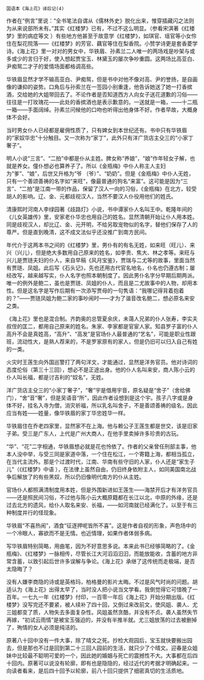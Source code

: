     国语本《海上花》译后记(4) 

   作者在“例言”里说：“全书笔法自谓从《儒林外史》脱化出来，惟穿插藏闪之法则为从来说部所未有。”其实《红楼梦》已有，不过不这么明显。（参看宋淇著《红楼梦》里的病症等文 ）有些地方他甚至于故意学《红楼梦》，如琪官、瑶官等小女伶住在梨花院落——《红楼梦》的芳官、藕官等住在梨香院。小赞学诗更是套香菱学诗。《海上花》里一对对的男女中，华铁眉、孙素兰二人唯一的两场戏是吵架与或多或少的言归于好，使入想起贾宝玉、林黛玉的屡次争吵重圆。这两场比高亚白、尹痴鸳二才子的爱情场面都格调高些。

   华铁眉显然才学不输高亚白、尹痴鸳，但是书中对他不像对高、尹的誉扬，是自画像的谦抑的姿势。口角后与孙索兰在一签园小别重逢，他告诉她送了她一打香摈酒，交给她的大姐带回去了。不论作者是否知道西方人向女子送花道歉的习俗——往往是一打玫瑰花——此处的香摈酒也是表示歉意的。一送就是一箱，——十二瓶一箱——手面阔绰。孙素兰问候他的口吻也听得出他身体不好。作者早故，大概身体不会好。

   当时男女仆人已经都是雇佣性质了，只有婢女到本世纪还有。书中只有华铁眉的“家奴华忠”十分触目。又一次称为“家丁”，此外只有洋广货店主殳三的“小家丁奢子”。

   明人小说“三言”、“二拍”中都是仆从主姓。脾女称“养娘”，“娘”作年轻女子解，也就是养女。僮仆想必也算养子了。所以《金瓶梅》中仆人称主人主妇为“爹”、“娘”，后世又升格为“爷 （爷）”、“奶奶”。但是《金瓶梅》中仆人无姓，只有一个善颂善祷的名字如“来旺”，像最普通的狗名“来富”。这可能是因为“三言”、“二拍”是江南一带的作品，保留了汉人一向的习俗，《金瓶梅》在北方，较受胡人的影响。辽、金、元都歧视汉人，当然不要汉人仆役用他们的姓氏。

   清康熙时河南人李绿园著《歧路灯》小说，书中谭家仆人名叫王中。乾隆年间的《儿女英雄传》里，安家老仆华忠也用自己的姓名。显然清朝开始让仆人用本姓。同是歧视汉人，却比辽、金、元开明，不给另取宠物似的名字，替他们保存了人的尊严。但是直到晚清，这不成文法似乎还没推广到南方民间。

   年代介于这两本书之间的《红楼梦》里，男仆有的有名无姓，如来旺（旺儿）、来兴（兴儿），但是绝大多数用自己原来的姓名，如李贵、焦大、林之孝等。来旺与兴儿是贾琏夫妇的仆人，来自早稿《风月宝鉴》，贾瑞与二尤等的故事，里面当然有贾琏、凤姐。此后写《石头记》，先也还用古代官名地名，仆名也仍遵古制；屡经改写，越来越写实，仆人名字也照本朝制度了。因此男仆名字分早期后期两派。唯一的例外是鲍二，虽也是贾琏、凤姐的仆人，而且是二尤故事中的人物，却用本性。但是这名字是写作后期有一次添写贾母的一句隽语：“我哪记得背着抱着的？”——贾琏凤姐为鲍二家的事吵闹时——才为了谐音改名鲍二，想必原名来安之类。

   《海上花》里也是混合制。齐韵奥的总管夏余庆，未蔼人兄弟的仆人张寿，李实夫叔侄的匡二，都用自己原来的姓名。朱家、李家都是官宦人家。知县罗子富的仆人高升不会是真姓高，“高升”、“高发”是官场仆人最普通的“艺名”，可能是职业性跟班，流动性大，是熟人荐来的，不是罗家原有的家人，但是仍旧可以归入自己有姓的一类。

   火灾时王莲生向外国巡警打了两句洋文，才能通过，显然是洋务官员。他对诗词的态度伦俗（第三十三回），想必不是正途出身。他的仆人名叫来安，商人陈小云的仆人叫长福，都是讨吉利的“奴名”，无姓。

   洋广货店主殳三的“小家丁奢子”，“奢”宇是借用宇音，原名疑是“舍子”（舍给佛门），“舍”音“奢”，但是吴语音“所”，因此作者设想到是这个宇。孩子八字或是身体不好，挂名入寺为僧，消灾祈福，所以乳名叫舍子，不是善颂善祷的级名，因此应当有姓——姓量，像华铁眉的家丁华忠姓华一样。

   华铁眉住在乔老四家里，显然家不在上海。他与赖公子王莲生都是世交，该是旧家子弟。受三是广东人，上代是广州大商人，在他手里卖掉许多珍贵的古玩。

   “华”、“花”二字相通，华铁眉想必就是花也怜依了。作者的父亲曾任刑部主事，他本人没中举，与受三同是家道中落，一个住在松江，一个寄籍上海，都相当孤立，在当代主流外。那是个过渡时代，江南、华南有些守旧的人家，仆人还是“家生子儿”（《红楼梦》中语 ），在法律上虽然自由，仍旧终身依附主人，如同美国南北战争后解放了的有些黑奴，所以仍旧像明代南方的仆从主姓。

   官场仆人都照满清制度用本姓，但是外围新进如王莲生——海禁开后才有洋务官员——还是照民间习俗，不过他与陈小云大概原籍都在长江以北，中原的外缘，还是过去北方的遗风，给仆人取名来安、长福，——如河南就已经满化了。以至于有三种制度并行的怪现象。

   华铁眉“不喜热闹”，酒食“征逐押呢皆所不喜”。这是作者自视的形象，声色场中的一个冷眼人，寡欲而不是无情。也近情理，如果作者体弱多病。

   写华铁眉特别简略，用曲笔，因为不好意思多说。本来此书已经够简略的了。《金瓶梅》、《红楼梦》一脉相传，尽管长江大河滔滔汩汩，而能放能收，含蓄的地方非常含蓄，以致引起后世许多误解与争论。《海上花》承继了这传统而走极端，是否太隐晦了？

   没有人嫌李商隐的诗或是英格玛，柏格曼的影片太晦。不过是风气时尚的问题。胡适认为《海上花》出得太早了，当时没人把小说当文学看。我倒觉得它可惜晚了一百年。一七九一年《红楼梦》付印，一百零一年后《海上花》开始分期出版。《红楼梦》没写完还不要紧，被人续补了四十回，又倒过来改前文，使风姐、袭人、尤三姐都变了质，人物失去多面复杂性。风姐虽然贪酷，并没有不贞。袭人虽然失节再嫁，“初试云雨情”是被宝玉强迫的，并没有半推半就。尤三姐放荡的过去被删掉了，殉情的女人必须是纯洁的。

   原著八十回中没有一件大事，除了晴文之死。抄检大观园后，宝玉就快要搬出园去，但是那也不过是回到第二十三回人园前的生活，就只少了个晴文。迎春是众姐妹中比较最不聪明可爱的一个，因此她的婚姻与死亡的震撼性不大。大事都在后四十回内。原著可以说没有轮廓，即有也是隐隐的，经过近代的考据才明确起来。一向读者看来，是后四十回予以轮廓，前八十回只提供了细密真切的生活质地。

